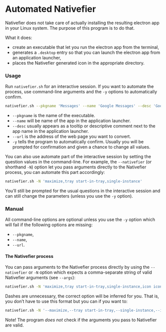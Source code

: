 # Automated Nativefier

Nativefier does not take care of actually installing the resulting electron app in your Linux system. The purpose of this program is to do that.

What it does:

- create an executable that let you run the electron app from the terminal,
- generates a `.desktop`  entry so that you can launch the electron app from an application launcher,
- places the Nativefier generated icon in the appropriate directory.

### Usage

Run `nativefier.sh` for an interactive session. If you want to automate the process, use command-line arguments and the `-y` options to automatically confirm. 

```bash
nativefier.sh --pkgname 'Messages' --name 'Google Messages' --desc 'Google Messages for Web' --url 'messages.google.com/web/conversations' -y
```

* `--pkgname` is the name of the executable.
* `--name` will be name of the app in the application launcher.
* `--desc` usually appears as a tooltip or descriptive comment next to the app name in the application launcher. 
* `--url` is the address of the web page you want to convert.
* `-y` tells the program to automatically confirm. Usually you will be prompted for confirmation and given a chance to change all values.

You can also use automate part of the interactive session by setting the question values in the command-line. For example, the  `--nativefier` (or shorthand `-N`) option let you pass arguments directly to the Nativefier process,  you can automate this part accordingly:

```bash
nativefier.sh -N 'maximize,tray start-in-tray,single-instance'
```

You’ll still be prompted for the usual questions in the interactive session and can still change the parameters (unless you use the `-y` option). 

### Manual

All command-line options are optional unless you use the `-y` option which will fail if the following options are missing:

- `--pkgname`,
- `--name`,
- `--url`.



#### The Nativefier process

You can pass arguments to the Nativefier process directly by using the `--nativefier` or `-N` option which expects a comma-separate string of valid Nativefier arguments (see `--args`):

```bash
nativefier.sh -N 'maximize,tray start-in-tray,single-instance,icon icon.png'
```

Dashes are unnecessary, the correct option will be inferred for you. That is, you don’t have to use this format but you can if you want to:

 ```bash
nativefier.sh -N '--maximize,--tray start-in-tray,--single-instance,--icon icon.png'
 ```

Note! The program *does not* check if the arguments you pass to Nativefier are valid.